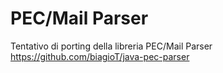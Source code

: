 
# PEC/Mail Parser

Tentativo di porting della libreria PEC/Mail Parser https://github.com/biagioT/java-pec-parser
